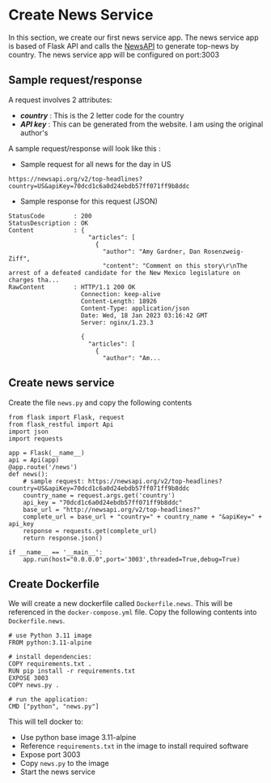 # Create News Service
In this section, we create our first news service app. The news service app is based of Flask API and calls the  [NewsAPI](https://newsapi.org/) to generate top-news by country. The news service app will be configured on port:3003 

## Sample request/response
A request involves 2 attributes:

* ***country*** : This is the 2 letter code for the country
* ***API key*** : This can be generated from the website. I am using the original author's 

A sample request/response will look like this : 

* Sample request for all news for the day in US 
```
https://newsapi.org/v2/top-headlines?country=US&apiKey=70dcd1c6a0d24ebdb57ff071ff9b8ddc
```
* Sample response for this request (JSON)
```
StatusCode        : 200
StatusDescription : OK
Content           : {
                      "articles": [
                        {
                          "author": "Amy Gardner, Dan Rosenzweig-Ziff", 
                          "content": "Comment on this story\r\nThe arrest of a defeated candidate for the New Mexico legislature on charges tha...
RawContent        : HTTP/1.1 200 OK
                    Connection: keep-alive
                    Content-Length: 18926
                    Content-Type: application/json
                    Date: Wed, 18 Jan 2023 03:16:42 GMT
                    Server: nginx/1.23.3
                    
                    {
                      "articles": [
                        {
                          "author": "Am...
```
## Create news service
Create the file `news.py` and copy the following contents

```
from flask import Flask, request
from flask_restful import Api
import json
import requests

app = Flask(__name__)
api = Api(app)
@app.route('/news')
def news():
    # sample request: https://newsapi.org/v2/top-headlines?country=US&apiKey=70dcd1c6a0d24ebdb57ff071ff9b8ddc
    country_name = request.args.get('country')
    api_key = "70dcd1c6a0d24ebdb57ff071ff9b8ddc"
    base_url = "http://newsapi.org/v2/top-headlines?"
    complete_url = base_url + "country=" + country_name + "&apiKey=" + api_key
    response = requests.get(complete_url)
    return response.json()

if __name__ == '__main__':
    app.run(host="0.0.0.0",port='3003',threaded=True,debug=True)
```
## Create Dockerfile
We will create a new dockerfile called `Dockerfile.news`. This will be referenced in the `docker-compose.yml` file. Copy the following contents into `Dockerfile.news`.

```
# use Python 3.11 image
FROM python:3.11-alpine

# install dependencies:
COPY requirements.txt .
RUN pip install -r requirements.txt
EXPOSE 3003
COPY news.py .

# run the application:
CMD ["python", "news.py"]
```
This will tell docker to:

* Use python base image 3.11-alpine 
* Reference `requirements.txt` in the image to install required software 
* Expose port 3003
* Copy `news.py` to the image
* Start the news service



